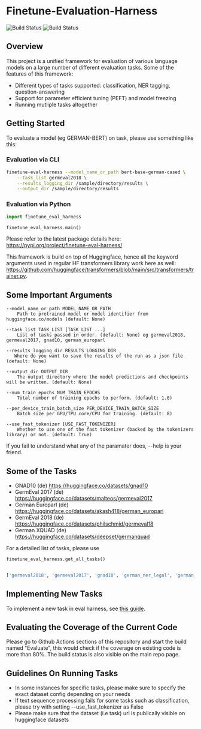 # Finetune-Evaluation-Harness

![Build Status](https://github.com/malteos/finetune-evaluation-harness/actions/workflows/coverage_eval.yml/badge.svg)
![Build Status](https://github.com/malteos/finetune-evaluation-harness/actions/workflows/pull_request.yml/badge.svg)


## Overview
This project is a unified framework for evaluation of various language models on a large number of different evaluation tasks. Some of the features of this framework:

- Different types of tasks supported: classification, NER tagging, question-answering
- Support for parameter efficient tuning (PEFT) and model freezing
- Running mutliple tasks altogether


## Getting Started
To evaluate a model (eg GERMAN-BERT) on task, please use something like this:



### Evaluation via CLI

```bash
finetune-eval-harness --model_name_or_path bert-base-german-cased \
    --task_list germeval2018 \
    --results_logging_dir /sample/directory/results \
    --output_dir /sample/directory/results
```


### Evaluation via Python

```python
import finetune_eval_harness

finetune_eval_harness.main()
````

Please refer to the latest package details here: https://pypi.org/project/finetune-eval-harness/

This framework is build on top of Huggingface, hence all the keyword arguments used in regular HF transformers library work here as well: https://github.com/huggingface/transformers/blob/main/src/transformers/trainer.py.


## Some Important Arguments

```
--model_name_or_path MODEL_NAME_OR_PATH
    Path to pretrained model or model identifier from huggingface.co/models (default: None)

--task_list TASK_LIST [TASK_LIST ...]
    List of tasks passed in order. (default: None) eg germeval2018, germeval2017, gnad10, german_europarl

--results_logging_dir RESULTS_LOGGING_DIR
   Where do you want to save the results of the run as a json file (default: None)

--output_dir OUTPUT_DIR
	The output directory where the model predictions and checkpoints will be written. (default: None)

--num_train_epochs NUM_TRAIN_EPOCHS
    Total number of training epochs to perform. (default: 1.0)

--per_device_train_batch_size PER_DEVICE_TRAIN_BATCH_SIZE
    Batch size per GPU/TPU core/CPU for training. (default: 8)

--use_fast_tokenizer [USE_FAST_TOKENIZER]
    Whether to use one of the fast tokenizer (backed by the tokenizers library) or not. (default: True)

```

If you fail to understand what any of the paramater does, --help is your friend.

## Some of the Tasks

- GNAD10 (de) https://huggingface.co/datasets/gnad10
- GermEval 2017 (de) https://huggingface.co/datasets/malteos/germeval2017
- German Europarl (de) https://huggingface.co/datasets/akash418/german_europarl
- GermEval 2018 (de) https://huggingface.co/datasets/philschmid/germeval18
- German XQUAD (de) https://huggingface.co/datasets/deepset/germanquad


For a detailed list of tasks, please use

```python
finetune_eval_harness.get_all_tasks()


['germeval2018', 'germeval2017', 'gnad10', 'german_ner_legal', 'german_europarl', 'german_quad', 'spanish_quad', 'wiki_cat_es', 'spanish_conll', 'flue', 'spanish_ehealth', 'szeged_ner', 'polish_dyk', 'mapa', 'eur_lux', 'ehealth_kd', 'rucola', 'klej_dyk', 'croatian_sentiment', 'finish_sentiment', 'swedish_ner', 'greek_legal', 'bulgarian_sentiment', 'czech_subjectivity', 'danish_misogyny', 'slovak_sentiment', 'maltese_sentiment', 'dutch_social']

````


## Implementing New Tasks

To implement a new task in eval harness, see [this guide](./docs/task_guide.md).


## Evaluating the Coverage of the Current Code
Please go to Github Actions sections of this repository and start the build named "Evaluate", this would check if the coverage on existing code is more than 80%. The build
status is also visible on the main repo page.

## Guidelines On Running Tasks
- In some instances for specific tasks, please make sure to specify the exact dataset config depending on your needs
- If text sequence processing fails for some tasks such as classification, please try with setting --use_fast_tokenizer as False
- Please make sure that the dataset (i.e task) url is publically visible on huggingface datasets

